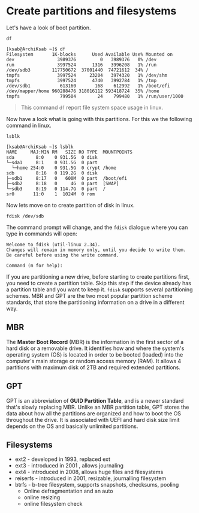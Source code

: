 # Create partitions and filesystems
Let's have a look of boot partition.
```
df
```
```
[ksab@ArchiKsab ~]$ df
Filesystem       1K-blocks      Used Available Use% Mounted on
dev                3989376         0   3989376   0% /dev
run                3997524      1316   3996208   1% /run
/dev/sdb3        117750672  37001440  74721612  34% /
tmpfs              3997524     23204   3974320   1% /dev/shm
tmpfs              3997524      4740   3992784   1% /tmp
/dev/sdb1           613160       168    612992   1% /boot/efi
/dev/mapper/home 960288476 318016112 593418724  35% /home
tmpfs               799504        24    799480   1% /run/user/1000
```
>This command `df` report file system space usage in linux.

Now have a look what is going with this partitions. For this we the following command in linux.
```
lsblk
```
```
[ksab@ArchiKsab ~]$ lsblk
NAME     MAJ:MIN RM   SIZE RO TYPE  MOUNTPOINTS
sda        8:0    0 931.5G  0 disk  
└─sda1     8:1    0 931.5G  0 part  
  └─home 254:0    0 931.5G  0 crypt /home
sdb        8:16   0 119.2G  0 disk  
├─sdb1     8:17   0   600M  0 part  /boot/efi
├─sdb2     8:18   0     4G  0 part  [SWAP]
└─sdb3     8:19   0 114.7G  0 part  /
sr0       11:0    1  1024M  0 rom   
```
Now lets move on to create partition of disk in linux.
```
fdisk /dev/sdb
```
The command prompt will change, and the `fdisk` dialogue where you can type in commands will open:
```
Welcome to fdisk (util-linux 2.34).
Changes will remain in memory only, until you decide to write them.
Be careful before using the write command.

Command (m for help):
```
If you are partitioning a new drive, before starting to create partitions first, you need to create a partition table. Skip this step if the device already has a partition table and you want to keep it. 
`fdisk` supports several partitioning schemes. MBR and GPT are the two most popular partition scheme standards, that store the partitioning information on a drive in a different way.
## MBR
The **Master Boot Record** (MBR) is the information in the first sector of a hard disk or a removable drive. It identifies how and where the system's operating system (OS) is located in order to be booted (loaded) into the computer's main storage or random access memory (RAM). It allows 4 partitions with maximum disk of 2TB and required extended partitions.

## GPT
GPT is an abbreviation of **GUID Partition Table**, and is a newer standard that's slowly replacing MBR. Unlike an MBR partition table, GPT stores the data about how all the partitions are organized and how to boot the OS throughout the drive. It is associated with UEFI and hard disk size limit depends on the OS and basically unlimited partitions.

## Filesystems
* ext2 - developed in 1993, replaced ext
* ext3 - introduced in 2001 , allows journaling
* ext4 - introduced in 2008, allows huge files and filesystems
* reiserfs - introduced in 2001, resizable, journalling filesystem
* btrfs - b-tree filesystem, supports snapshots, checksums, pooling
	* Online defragmentation and an auto
	* online resizing
	* online filesystem check
	